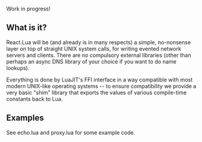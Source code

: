 Work in progress!

## What is it?

React.Lua will be (and already is in many respects) a simple, no-nonsense layer on top of straight UNIX system calls, for writing evented network servers and clients. There are no compulsory external libraries (other than perhaps an async DNS library of your choice if you want to do name lookups).

Everything is done by LuaJIT's FFI interface in a way compatible with most modern UNIX-like operating systems -- to ensure compatibility we provide a very basic "shim" library that exports the values of various compile-time constants back to Lua.

## Examples

See echo.lua and proxy.lua for some example code.